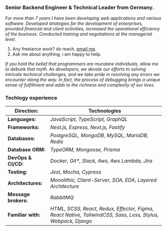 <article>
   <h3 dir="auto">
      Senior Backend Engineer &amp; Technical Leader from Germany.
   </h3>
   <p dir="auto">
      <em>For more than 7 years I have been developing web applications and various software. Developed strategies for the development of enterprises, provided financial and client activities, increased the operational efficiency of the business. Conducted training and negotiations at the managerial level.</em>
   </p>

<ol dir="auto">
   <li>Any freelance work? do reach, <a href="mailto:leroy.wagner20@gmail.com">email me</a>.</li>
   <li>Ask me about anything, i am happy to help.</li>
</ol>
   
_If you hold the belief that programmers are mundane individuals, allow me to debunk that myth. As developers, we devote our efforts to solving intricate technical challenges, and we take pride in resolving any errors we encounter along the way. In fact, the process of debugging brings a unique sense of fulfillment and adds to the richness and complexity of our lives._

### Techlogy experience

| **Direction:**       | **Technologies**                                                                                            |
|----------------------|-------------------------------------------------------------------------------------------------------------|
| **Languages:**       | _JavaScript, TypeScript, GraphQL_                                                                           |
| **Frameworks:**      | _Nest.js, Express, Next.js, Fastify_                                                                        |
| **Databases:**       | _PostgreSQL, MongoDB, MySQL, MariaDB, Redis_                                                                |
| **Database ORM:**    | _TypeORM, Mongoose, Prisma_                                                                                 |
| **DevOps & CI/CD:**  | _Docker, Git*, Slack, Aws, Aws Lambda, Jira_                                                                |
| **Testing:**         | _Jest, Mocha, Cypress_                                                                                      |
| **Architectures:**   | _Monolithic, Client-Server, SOA, EDA, Layered Architecture_                                                 |
| **Message brokers:** | _RabbitMQ_                                                                                                  |
| **Familiar with:**   | _HTML, SCSS, React, Redux, Effector, Figma, React Native, TailwindCSS, Sass, Less, Stylus, Webpack, Django_ |
  
</article>
